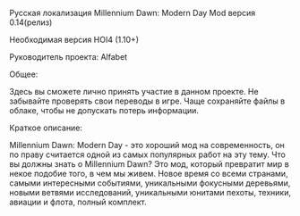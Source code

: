 Русская локализация Millennium Dawn: Modern Day Mod версия 0.14(релиз)

Необходимая версия HOI4 (1.10+)

Руководитель проекта: Alfabet

Общее:

Здесь вы сможете лично принять участие в данном проекте. Не забывайте проверять свои переводы в игре. Чаще сохраняйте файлы в облаке, чтобы не допускать потерь информации.

Краткое описание:

Millennium Dawn: Modern Day - это хороший мод на современность, он по праву считается одной из самых популярных работ на эту тему. Что вы должны знать о Millennium Dawn? Это мод, который превратит мир в некое подобие того, в чем мы живем. Новое время со всеми странами, самыми интересными событиями, уникальными фокусными деревьями, новыми ветвями исследований, уникальными юнитами пехоты, техники, авиации и флота, полный комплект.
